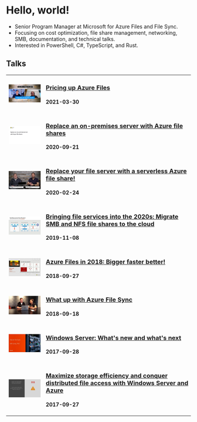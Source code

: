 # Hello, world!

- Senior Program Manager at Microsoft for Azure Files and File Sync.
- Focusing on cost optimization, file share management, networking, SMB, documentation, and technical talks.
- Interested in PowerShell, C#, TypeScript, and Rust.

## Talks
<table>
    <tr>
        <td><a href="https://www.youtube.com/watch?v=m5_-GsKv4-o"><img src="./media/cost-optimization.jpg" style="width:200px;" /></a>
        </td>
        <td>
            <h3><a href="https://www.youtube.com/watch?v=m5_-GsKv4-o">Pricing up Azure Files</a></h3>
            <h4>2021-03-30</h4>
        </td>
    </tr>
    <tr>
        <td><a href="https://www.youtube.com/watch?v=jd49W33DxkQ"><img src="./media/replace-onprem-server2.png" style="width:200px;" /></a></td>
        <td>
            <h3><a href="https://www.youtube.com/watch?v=jd49W33DxkQ">Replace an on-premises server with Azure file shares</a></h3>
            <h4>2020-09-21</h4>
        </td>
    </tr>
    <tr>
        <td><a href="https://www.youtube.com/watch?v=H04e9AgbcSc"><img src="./media/replace-onprem-server1.png" style="width:200px;" /></a>
        </td>
        <td>
            <h3><a href="https://www.youtube.com/watch?v=H04e9AgbcSc">Replace your file server with a serverless Azure file share!</a></h3>
            <h4>2020-02-24</h4>
        </td>
    </tr>
    <tr>
        <td><a href="https://www.youtube.com/watch?v=6E2p28XwovU"><img src="./media/ignite2019.jpg" style="width:200px;" /></a></td>
        <td>
            <h3><a href="https://www.youtube.com/watch?v=6E2p28XwovU">Bringing file services into the 2020s: Migrate SMB and NFS file shares to the cloud</a></h3>
            <h4>2019-11-08</h4>
        </td>
    </tr>
    <tr>
        <td><a href="https://www.youtube.com/watch?v=GMzh2M66E9o"><img src="./media/ignite2018.png" style="width:200px;" /></a></td>
        <td>
            <h3><a href="https://www.youtube.com/watch?v=GMzh2M66E9o">Azure Files in 2018: Bigger faster better!</a></h3>
            <h4>2018-09-27</h4>
        </td>
    </tr>
    <tr>
        <td><a href="https://www.youtube.com/watch?v=zWV8TKBp2Kk"><img src="./media/tuesdays-with-corey.jpg" style="width:200px;" /></a></td>
        <td>
            <h3><a href="https://www.youtube.com/watch?v=zWV8TKBp2Kk">What up with Azure File Sync</a></h3>
            <h4>2018-09-18</h4>
        </td>
    </tr>
    <tr>
        <td><a href="https://www.youtube.com/watch?v=C0VClfBk-wY"><img src="./media/ignite2017-srvkeynote.png" style="width:200px" /></a></td>
        <td>
            <h3><a href="https://www.youtube.com/watch?v=C0VClfBk-wY">Windows Server: What's new and what's next</a></h3>
            <h4>2017-09-28</h4>
        </td>
    </tr>
    <tr>
        <td><a href="https://www.youtube.com/watch?v=mlparvq434I"><img src="./media/ignite2017.jpg" style="width:200px;" /></a></td>
        <td>
            <h3><a href="https://www.youtube.com/watch?v=mlparvq434I">Maximize storage efficiency and conquer distributed file access with Windows Server and Azure</a></h3>
            <h4>2017-09-27</h4>
        </td>
    </tr>
</table>